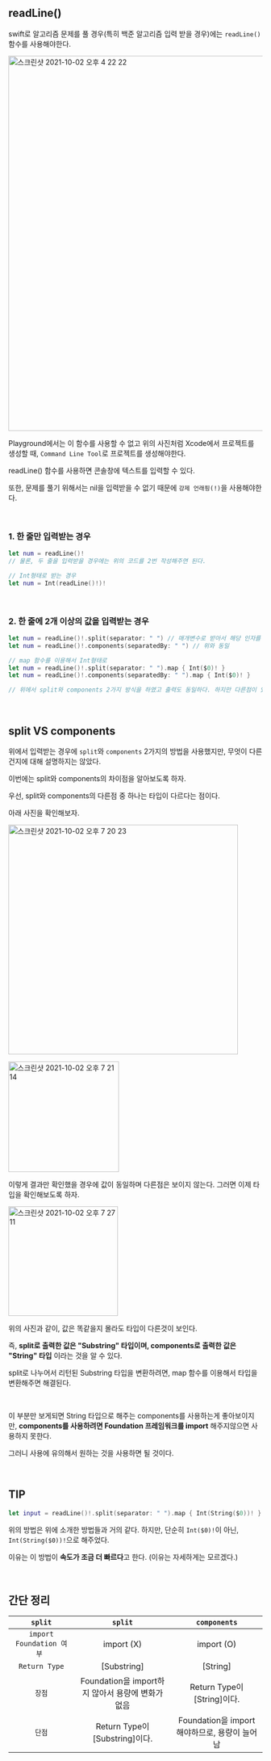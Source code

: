 ## readLine()

swift로 알고리즘 문제를 풀 경우(특히 백준 알고리즘 입력 받을 경우)에는 `readLine()` 함수를 사용해야한다.

<img width="743" alt="스크린샷 2021-10-02 오후 4 22 22" src="https://user-images.githubusercontent.com/59376200/135711221-4e25e334-b883-4843-9569-5f148176acbb.png">

Playground에서는 이 함수를 사용할 수 없고 위의 사진처럼 Xcode에서 프로젝트를 생성할 때, `Command Line Tool`로 프로젝트를 생성해야한다.

readLine() 함수를 사용하면 콘솔창에 텍스트를 입력할 수 있다.

또한, 문제를 풀기 위해서는 nil을 입력받을 수 없기 때문에 `강제 언래핑(!)`을 사용해야한다.

<br>

### 1. 한 줄만 입력받는 경우
```swift
let num = readLine()!
// 물론, 두 줄을 입력받을 경우에는 위의 코드를 2번 작성해주면 된다.

// Int형태로 받는 경우
let num = Int(readLine()!)!
```

<br>

### 2. 한 줄에 2개 이상의 값을 입력받는 경우
```swift
let num = readLine()!.split(separator: " ") // 매개변수로 받아서 해당 인자를 기준으로 쪼개준다.
let num = readLine()!.components(separatedBy: " ") // 위와 동일

// map 함수를 이용해서 Int형태로
let num = readLine()!.split(separator: " ").map { Int($0)! }
let num = readLine()!.components(separatedBy: " ").map { Int($0)! }

// 위에서 split와 components 2가지 방식을 하였고 출력도 동일하다. 하지만 다른점이 있어서 밑에서 설명할 것이다.
```

<br>

## split VS components

위에서 입력받는 경우에 `split`와 `components` 2가지의 방법을 사용했지만, 무엇이 다른건지에 대해 설명하지는 않았다.

이번에는 split와 components의 차이점을 알아보도록 하자.

우선, split와 components의 다른점 중 하나는 타입이 다르다는 점이다. 

아래 사진을 확인해보자.

<img width="455" alt="스크린샷 2021-10-02 오후 7 20 23" src="https://user-images.githubusercontent.com/59376200/135712245-abfb32a9-7545-4661-a767-c3bd24cb8c8d.png"> <br>

<img width="219" alt="스크린샷 2021-10-02 오후 7 21 14" src="https://user-images.githubusercontent.com/59376200/135712265-29c67e6d-670c-4da6-87d1-f3cee273dbeb.png">

이렇게 결과만 확인했을 경우에 값이 동일하며 다른점은 보이지 않는다. 그러면 이제 타입을 확인해보도록 하자.

<img width="217" alt="스크린샷 2021-10-02 오후 7 27 11" src="https://user-images.githubusercontent.com/59376200/135712410-e6168cb4-d5f2-4ebf-9393-5b3f806098bc.png">


위의 사진과 같이, 값은 똑같을지 몰라도 타입이 다른것이 보인다. 

즉, **split로 출력한 값은 "Substring" 타입이며, components로 출력한 값은 "String" 타입** 이라는 것을 알 수 있다.

split로 나누어서 리턴된 Substring 타입을 변환하려면, map 함수를 이용해서 타입을 변환해주면 해결된다.

<br>


이 부분만 보게되면 String 타입으로 해주는 components를 사용하는게 좋아보이지만, **components를 사용하려면 Foundation 프레임워크를 import** 해주지않으면 사용하지 못한다.

그러니 사용에 유의해서 원하는 것을 사용하면 될 것이다.

<br>

## **TIP**
```swift
let input = readLine()!.split(separator: " ").map { Int(String($0))! }
```
위의 방법은 위에 소개한 방법들과 거의 같다. 하지만, 단순히 `Int($0)!`이 아닌, `Int(String($0))!`으로 해주었다.

이유는 이 방법이 **속도가 조금 더 빠르다**고 한다. (이유는 자세하게는 모르겠다.)

<br>

## 간단 정리

|  `split`  |  `split`  |  `components`  |
|:----------:|:----------:|:-------------:|
| `import Foundation 여부 ` | import (X) |  import (O)  |
| `Return Type` | [Substring] |   [String]    |
| `장점` | Foundation을 import하지 않아서 용량에 변화가 없음 | Return Type이 [String]이다. |
| `단점` | Return Type이 [Substring]이다. | Foundation을 import 해야하므로, 용량이 늘어남 |
